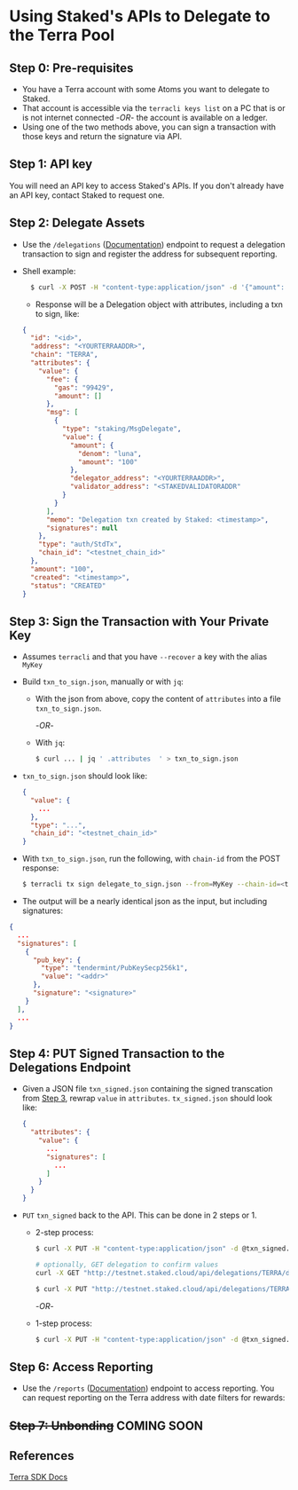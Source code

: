 # Using Staked's APIs to Delegate to the Terra Pool

## Step 0: Pre-requisites

- You have a Terra account with some Atoms you want to delegate to Staked.
- That account is accessible via the `terracli keys list` on a PC that is or is not internet connected -*OR*- the account is available on a ledger.
- Using one of the two methods above, you can sign a transaction with those keys and return the signature via API.

## Step 1: API key

You will need an API key to access Staked's APIs. If you don't already have an API key, contact Staked to request one.

## Step 2: Delegate Assets

- Use the `/delegations` ([Documentation](https://developer.staked.cloud/docs/testnet.staked.cloud/1/routes/delegations/%7Bchain%7D/get)) endpoint to request a delegation transaction to sign and register the address for subsequent reporting.
- Shell example:

  ```bash
    $ curl -X POST -H "content-type:application/json" -d '{"amount": "100"}' "http://testnet.staked.cloud/api/delegations/TERRA/delegator/<YOURTERRAADDR>?api_key=<YOURAPIKEY>"
  ```

  - Response will be a Delegation object with attributes, including a txn to sign, like:
  
  ```json
  {
    "id": "<id>",
    "address": "<YOURTERRAADDR>",
    "chain": "TERRA",
    "attributes": {
      "value": {
        "fee": {
          "gas": "99429",
          "amount": []
        },
        "msg": [
          {
            "type": "staking/MsgDelegate",
            "value": {
              "amount": {
                "denom": "luna",
                "amount": "100"
              },
              "delegator_address": "<YOURTERRAADDR>",
              "validator_address": "<STAKEDVALIDATORADDR"
            }
          }
        ],
        "memo": "Delegation txn created by Staked: <timestamp>",
        "signatures": null
      },
      "type": "auth/StdTx",
      "chain_id": "<testnet_chain_id>"
    },
    "amount": "100",
    "created": "<timestamp>",
    "status": "CREATED"
  }
  ```

## Step 3: Sign the Transaction with Your Private Key

- Assumes `terracli` and that you have `--recover` a key with the alias `MyKey`
- Build `txn_to_sign.json`, manually or with `jq`:
  - With the json from above, copy the content of `attributes` into a file `txn_to_sign.json`.

    -*OR*-

  - With `jq`:  

    ```bash
    $ curl ... | jq ' .attributes  ' > txn_to_sign.json
    ```

- `txn_to_sign.json` should look like:

  ```json
  {
    "value": {
      ...
    },
    "type": "...",
    "chain_id": "<testnet_chain_id>"
  }
  ```

- With `txn_to_sign.json`, run the following, with `chain-id` from the POST response:  

  ```bash
  $ terracli tx sign delegate_to_sign.json --from=MyKey --chain-id=<testnet_chain_id>
  ```

- The output will be a nearly identical json as the input, but including signatures:

```json
{
  ...
  "signatures": [
    {
      "pub_key": {
        "type": "tendermint/PubKeySecp256k1",
        "value": "<addr>"
      },
      "signature": "<signature>"
    }
  ],
  ...
}
```

## Step 4: PUT Signed Transaction to the Delegations Endpoint

- Given a JSON file `txn_signed.json` containing the signed transcation from [Step 3](#step-3-sign-the-transaction-with-your-private-key), rewrap `value` in `attributes`. `tx_signed.json` should look like:
  ```json
  {
    "attributes": {
      "value": {
        ...
        "signatures": [
          ...
        ]
      }
    }
  }
  ```

- `PUT` `txn_signed` back to the API. This can be done in 2 steps or 1.

  - 2-step process:

    ```bash
    $ curl -X PUT -H "content-type:application/json" -d @txn_signed.json "http://testnet.staked.cloud/api/delegations/TERRA/delegator/<YOURTERRAADDR>?api_key=<YOURAPIKEY>"

    # optionally, GET delegation to confirm values
    curl -X GET "http://testnet.staked.cloud/api/delegations/TERRA/delegator/<YOURTERRAADDR>?api_key=<YOURAPIKEY>"

    $ curl -X PUT "http://testnet.staked.cloud/api/delegations/TERRA/delegator/<YOURTERRAADDR>/broadcast?api_key=<YOURAPIKEY>"
    ```

    -*OR*-

  - 1-step process:

    ```bash
    $ curl -X PUT -H "content-type:application/json" -d @txn_signed.json "http://testnet.staked.cloud/api/delegations/TERRA/delegator/<YOURTERRAADDR>/broadcast?api_key=<YOURAPIKEY>"
    ```
  
## Step 6: Access Reporting

- Use the `/reports` ([Documentation](https://developer.staked.cloud/docs/testnet.staked.cloud/1/routes/reports/%7Bchain%7D/balance/get)) endpoint to access reporting. You can request reporting on the Terra address with date filters for rewards:

## ~~Step 7: Unbonding~~ **COMING SOON**

<!--
Comment this out until we setup unbonding
~~The delegation can be Unbonded with a DELETE call on the address~~

~~- API call to shut down the masternode~~
  ```bash
  $ curl -X DELETE -H "content-type:application/json" "http://testnet.staked.cloud/api/delegations/TERRA/delegator/<YOURTERRAADDR>?api_key=<YOURAPIKEY>"
  ```
-->

## References

[Terra SDK Docs](https://swagger.terra.money/)
